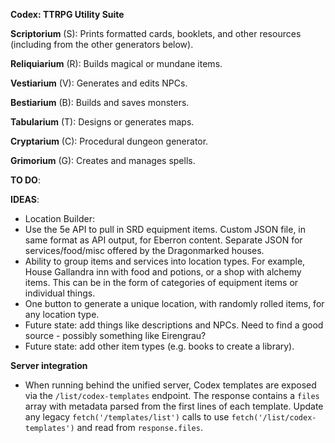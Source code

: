 **Codex: TTRPG Utility Suite**

**Scriptorium** (S): Prints formatted cards, booklets, and other resources (including from the other generators below).

**Reliquiarium** (R): Builds magical or mundane items.

**Vestiarium** (V): Generates and edits NPCs.

**Bestiarium** (B): Builds and saves monsters.

**Tabularium** (T): Designs or generates maps.

**Cryptarium** (C): Procedural dungeon generator.

**Grimorium** (G): Creates and manages spells.


**TO DO**:


**IDEAS**:
 - Location Builder:
  - Use the 5e API to pull in SRD equipment items. Custom JSON file, in same format as API output, for Eberron content. Separate JSON for services/food/misc offered by the Dragonmarked houses.
  - Ability to group items and services into location types. For example, House Gallandra inn with food and potions, or a shop with alchemy items. This can be in the form of categories of equipment items or individual things.
  - One button to generate a unique location, with randomly rolled items, for any location type.
  - Future state: add things like descriptions and NPCs. Need to find a good source - possibly something like Eirengrau?
  - Future state: add other item types (e.g. books to create a library).

**Server integration**

- When running behind the unified server, Codex templates are exposed via the `/list/codex-templates` endpoint. The response contains a `files` array with metadata parsed from the first lines of each template. Update any legacy `fetch('/templates/list')` calls to use `fetch('/list/codex-templates')` and read from `response.files`.
